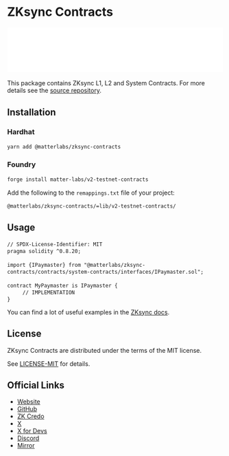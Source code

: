 # ZKsync Contracts

[![Logo](logo.svg)](https://zksync.io)

This package contains ZKsync L1, L2 and System Contracts. For more details see the [source repository](https://github.com/matter-labs/era-contracts).

## Installation

### Hardhat

```bash
yarn add @matterlabs/zksync-contracts
```

### Foundry

```bash
forge install matter-labs/v2-testnet-contracts
```

Add the following to the `remappings.txt` file of your project:

```txt
@matterlabs/zksync-contracts/=lib/v2-testnet-contracts/
```

## Usage

```solidity
// SPDX-License-Identifier: MIT
pragma solidity ^0.8.20;

import {IPaymaster} from "@matterlabs/zksync-contracts/contracts/system-contracts/interfaces/IPaymaster.sol";

contract MyPaymaster is IPaymaster {
     // IMPLEMENTATION
}
```

You can find a lot of useful examples in the [ZKsync docs](https://docs.zksync.io).

## License

ZKsync Contracts are distributed under the terms of the MIT license.

See [LICENSE-MIT](LICENSE-MIT) for details.

## Official Links

- [Website](https://zksync.io)
- [GitHub](https://github.com/matter-labs)
- [ZK Credo](https://github.com/zksync/credo)
- [X](https://x.com/zksync)
- [X for Devs](https://x.com/zksyncdevs)
- [Discord](https://join.zksync.dev)
- [Mirror](https://zksync.mirror.xyz)

